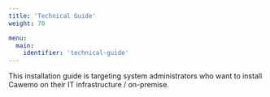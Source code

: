 ```yaml
---
title: 'Technical Guide'
weight: 70

menu:
  main:
    identifier: 'technical-guide'
---
```


This installation guide is targeting system administrators who want to install Cawemo on their IT infrastructure / on-premise.
